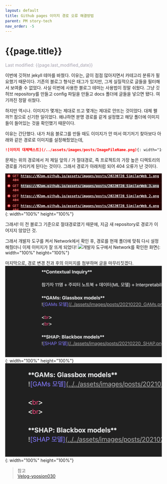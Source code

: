 ```yaml
---
layout: default
title: Github pages 이미지 경로 오류 해결방법
parent: PM story-tech
nav_order: -5
---
```

# {{page.title}}
<span style = "color: #A39FAD">Last modified: {{page.last_modified_date}}</span>

이번에 깃허브 jekyll 테마를 바꿨다. 이유는, 글이 점점 많아지면서 카테고리 분류가 필요했기 때문이다. 기존의 블로그 형식은 태그가 있지만, 그게 실질적으로 글들을 필터해서 보여줄 수 없었다. 사실 이번에 사용한 블로그 테마는 사용법이 정말 쉬웠다. 그냥 깃허브 repository를 만들고 config 파일을 만들고 docs 폴더에 글들을 넣으면 됐다. 여기까진 정말 쉬웠다. 

하지만 역시나. 이미지가 몇개는 제대로 뜨고 몇개는 제대로 안뜨는 것이었다. 대체 왤까?! 참으로 신기한 일이었다. 왜냐하면 분명 경로를 같게 설정했고 해당 폴더에 이미지들이 들어있는 것을 확인했기 때문이다.

이유는 간단했다. 내가 처음 블로그를 만들 때도 이미지가 안 떠서 여기저기 찾아보다 아래와 같은 경로로 이미지를 설정해줬었는데,

````markdown
![이미지 대체텍스트](/../assets/images/posts/ImageFileName.png){: width="100%" height="100%"}
````

문제는 위의 경로에서 저 제일 앞의 / 가 절대경로, 즉 프로젝트의 가장 높은 디렉토리의 경로를 가리키게 된다는 것이다. 그래서 경로가 아래처럼 되어 404 오류가 난 것이다.

![이미지 경로가 잘못 설정된 모습](../../assets/images/posts/20220809_404Error.png){: width="100%" height="100%"}

그래서! 이 전 블로그 기준으로 절대경로였기 때문에, 지금 새 repository로 경로가 이어지지 않았던 것.

그래서 개발자 도구를 켜서 Network에서 확인 후, 경로를 현재 폴더에 맞춰 다시 설정해줬더니 이제 이미지가 잘 뜨게 되었다! 
![개발자 도구에서 Network를 확인한 화면](../../assets/images/posts/20220809_Network.png.png){: width="100%" height="100%"}


마지막으로, 경로 변경 전과 후의 이미지를 첨부하며 글을 마무리짓겠다.
![/로 시작하는 절대경로](../../assets/images/posts/20220809_ImageURL_before.png){: width="100%" height="100%"}
![..으로 시작하는 상대경로](../../assets/images/posts/20220809_ImageURL_after.png){: width="100%" height="100%"}


> 참고<br>
> [Velog-yoosion030](https://velog.io/@yoosion030/github-page-%ED%8C%8C%EC%9D%BC%EA%B2%BD%EB%A1%9C)